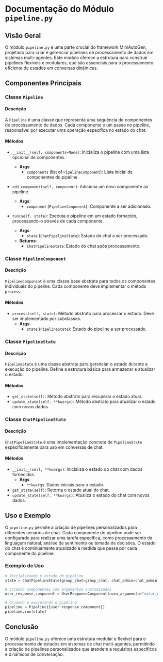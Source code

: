 # Documentação do Módulo `pipeline.py`

## Visão Geral
O módulo `pipeline.py` é uma parte crucial do framework MiniAutoGen, projetado para criar e gerenciar pipelines de processamento de dados em sistemas multi-agentes. Este módulo oferece a estrutura para construir pipelines flexíveis e modulares, que são essenciais para o processamento eficiente de estados em conversas dinâmicas.

## Componentes Principais

### Classe `Pipeline`

#### Descrição
A `Pipeline` é uma classe que representa uma sequência de componentes de processamento de dados. Cada componente é um passo no pipeline, responsável por executar uma operação específica no estado do chat.

#### Métodos
- `__init__(self, components=None)`: Inicializa o pipeline com uma lista opcional de componentes.
  - **Args**:
    - `components` (list of `PipelineComponent`): Lista inicial de componentes do pipeline.

- `add_component(self, component)`: Adiciona um novo componente ao pipeline.
  - **Args**:
    - `component` (`PipelineComponent`): Componente a ser adicionado.

- `run(self, state)`: Executa o pipeline em um estado fornecido, processando-o através de cada componente.
  - **Args**:
    - `state` (`ChatPipelineState`): Estado do chat a ser processado.
  - **Returns**:
    - `ChatPipelineState`: Estado do chat após processamento.

### Classe `PipelineComponent`

#### Descrição
`PipelineComponent` é uma classe base abstrata para todos os componentes individuais do pipeline. Cada componente deve implementar o método `process`.

#### Métodos
- `process(self, state)`: Método abstrato para processar o estado. Deve ser implementado por subclasses.
  - **Args**:
    - `state` (`PipelineState`): Estado do pipeline a ser processado.

### Classe `PipelineState`

#### Descrição
`PipelineState` é uma classe abstrata para gerenciar o estado durante a execução do pipeline. Define a estrutura básica para armazenar e atualizar o estado.

#### Métodos
- `get_state(self)`: Método abstrato para recuperar o estado atual.
- `update_state(self, **kwargs)`: Método abstrato para atualizar o estado com novos dados.

### Classe `ChatPipelineState`

#### Descrição
`ChatPipelineState` é uma implementação concreta de `PipelineState` especificamente para uso em conversas de chat.

#### Métodos
- `__init__(self, **kwargs)`: Inicializa o estado do chat com dados fornecidos.
  - **Args**:
    - `**kwargs`: Dados iniciais para o estado.
- `get_state(self)`: Retorna o estado atual do chat.
- `update_state(self, **kwargs)`: Atualiza o estado do chat com novos dados.

## Uso e Exemplo
O `pipeline.py` permite a criação de pipelines personalizados para diferentes cenários de chat. Cada componente do pipeline pode ser configurado para realizar uma tarefa específica, como processamento de linguagem natural, análise de sentimento ou tomada de decisões. O estado do chat é continuamente atualizado à medida que passa por cada componente do pipeline.

### Exemplo de Uso
```python
# Inicializando o estado do pipeline
state = ChatPipelineState(group_chat=group_chat, chat_admin=chat_admin)

# Criando componentes com argumentos customizados
user_response_component = UserResponseComponent(novo_argumento="valor_do_argumento")

# Criando e executando o pipeline
pipeline = Pipeline([user_response_component])
pipeline.run(state)
```

## Conclusão
O módulo `pipeline.py` oferece uma estrutura modular e flexível para o processamento de estados em sistemas de chat multi-agentes, permitindo a criação de pipelines personalizados que atendem a requisitos específicos e dinâmicos de conversação.